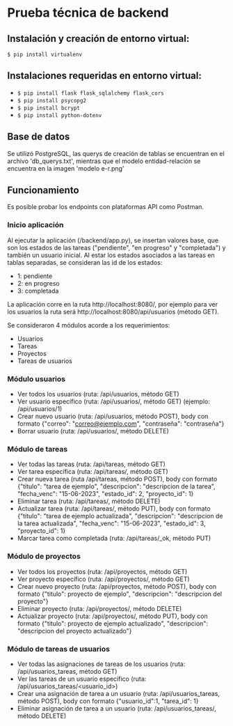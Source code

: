 # Prueba técnica de backend
## Instalación y creación de entorno virtual:
`$ pip install virtualenv`
## Instalaciones requeridas en entorno virtual:
- `$ pip install flask flask_sqlalchemy flask_cors`
- `$ pip install psycopg2`
- `$ pip install bcrypt`
- `$ pip install python-dotenv`

## Base de datos
Se utilizó PostgreSQL, las querys de creación de tablas se encuentran en el archivo 'db_querys.txt', mientras que el modelo entidad-relación se encuentra en la imagen 'modelo e-r.png'
## Funcionamiento
Es posible probar los endpoints con plataformas API como Postman.
### Inicio aplicación
Al ejecutar la aplicación (/backend/app.py), se insertan valores base, que son los estados de las tareas ("pendiente", "en progreso" y "completada") y también un usuario inicial. Al estar los estados asociados a las tareas en tablas separadas, se consideran las id de los estados:
- 1: pendiente
- 2: en progreso
- 3: completada

La aplicación corre en la ruta http://localhost:8080/, por ejemplo para ver los usuarios la ruta será http://localhost:8080/api/usuarios (método GET).

Se consideraron 4 módulos acorde a los requerimientos:
- Usuarios
- Tareas
- Proyectos
- Tareas de usuarios

### Módulo usuarios
- Ver todos los usuarios (ruta: /api/usuarios, método GET)
- Ver usuario específico (ruta: /api/usuarios/<id>, método GET) (ejemplo: /api/usuarios/1)
- Crear nuevo usuario (ruta: /api/usuarios, método POST), body con formato {"correo": "correo@ejemplo.com", "contraseña": "contraseña"}
- Borrar usuario (ruta: /api/usuarios/<id>, método DELETE)
  
### Módulo de tareas
- Ver todas las tareas (ruta: /api/tareas, método GET)
- Ver tarea específica (ruta: /api/tareas/<id>, método GET)
- Crear nueva tarea (ruta /api/tareas, método POST), body con formato {"titulo": "tarea de ejemplo", "descripcion": "descripcion de la tarea", "fecha_venc": "15-06-2023", "estado_id": 2, "proyecto_id": 1}
- Eliminar tarea (ruta: /api/tareas/<id>, método DELETE)
- Actualizar tarea (ruta: /api/tareas/<id>, método PUT), body con formato {"titulo": "tarea de ejemplo actualizada", "descripcion": "descripcion de la tarea actualizada", "fecha_venc": "15-06-2023", "estado_id": 3, "proyecto_id": 1}
- Marcar tarea como completada (ruta: /api/tareas/<id>_ok, método PUT)

### Módulo de proyectos
- Ver todos los proyectos (ruta: /api/proyectos, método GET)
- Ver proyecto específico (ruta: /api/proyectos/<id>, método GET)
- Crear nuevo proyecto (ruta: /api/proyectos, método POST), body con formato {"titulo": proyecto de ejemplo", "descripcion": "descripcion del proyecto"}
- Eliminar proyecto (ruta: /api/proyectos/<id>, método DELETE)
- Actualizar proyecto (ruta: /api/proyectos/<id>, método PUT), body con formato {"titulo": proyecto de ejemplo actualizado", "descripcion": "descripcion del proyecto actualizado"}

### Módulo de tareas de usuarios
- Ver todas las asignaciones de tareas de los usuarios (ruta: /api/usuarios_tareas, método GET)
- Ver las tareas de un usuario específico (ruta: /api/usuarios_tareas/<usuario_id>)
- Crear una asignación de tarea a un usuario (ruta: /api/usuarios_tareas, método POST), body con formato {"usuario_id":1, "tarea_id": 1}
- Eliminar asignación de tarea a un usuario (ruta: /api/usuarios_tareas/<id>, método DELETE)

